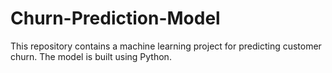 # Churn-Prediction-Model
This repository contains a machine learning project for predicting customer churn. The model is built using Python.
